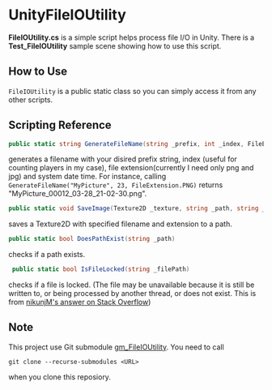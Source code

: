 # UnityFileIOUtility

**FileIOUtility.cs** is a simple script helps process file I/O in Unity. There is a **Test_FileIOUtility** sample scene showing how to use this script.

How to Use
---
`FileIOUtility` is a public static class so you can simply access it from any other scripts.

Scripting Reference
---
```csharp
public static string GenerateFileName(string _prefix, int _index, FileExtension _extension)
```
generates a filename with your disired prefix string, index (useful for counting players in my case), file extension(currently I need only png and jpg) and system date time. For instance, calling `GenerateFileName("MyPicture", 23, FileExtension.PNG)` returns "MyPicture_00012_03-28_21-02-30.png".
```csharp
public static void SaveImage(Texture2D _texture, string _path, string _fileName, FileExtension _extension)
```
saves a Texture2D with specified filename and extension to a path.
```csharp
public static bool DoesPathExist(string _path)
```
checks if a path exists.
```csharp
 public static bool IsFileLocked(string _filePath)
 ```
checks if a file is locked. (The file may be unavailable because it is still be written to, or being processed by another thread, or does not exist. This is from [nikunjM's answer on Stack Overflow](https://stackoverflow.com/questions/46915165/error-when-using-itext-the-process-cannot-access-the-file-because-it-is-being-u))

Note
---
This project use Git submodule [gm_FileIOUtility](https://github.com/GimChuang/gm_FileIOUtility). You need to call
```
git clone --recurse-submodules <URL>
``` 
when you clone this reposiory.

